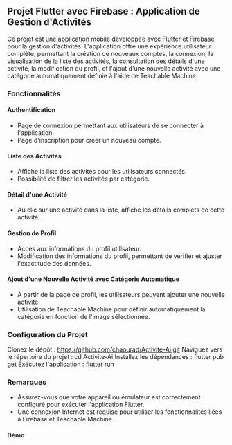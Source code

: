 
## Projet Flutter avec Firebase : Application de Gestion d'Activités

Ce projet est une application mobile développée avec Flutter et Firebase pour la gestion d'activités. L'application offre une expérience utilisateur complète, permettant la création de nouveaux comptes, la connexion, la visualisation de la liste des activités, la consultation des détails d'une activité, la modification du profil, et l'ajout d'une nouvelle activité avec une catégorie automatiquement définie à l'aide de Teachable Machine.

### Fonctionnalités

#### Authentification
- Page de connexion permettant aux utilisateurs de se connecter à l'application.
- Page d'inscription pour créer un nouveau compte.

#### Liste des Activités
- Affiche la liste des activités pour les utilisateurs connectés.
- Possibilité de filtrer les activités par catégorie.

#### Détail d'une Activité
- Au clic sur une activité dans la liste, affiche les détails complets de cette activité.

#### Gestion de Profil
- Accès aux informations du profil utilisateur.
- Modification des informations du profil, permettant de vérifier et ajuster l'exactitude des données.

#### Ajout d'une Nouvelle Activité avec Catégorie Automatique
- À partir de la page de profil, les utilisateurs peuvent ajouter une nouvelle activité.
- Utilisation de Teachable Machine pour définir automatiquement la catégorie en fonction de l'image sélectionnée.

### Configuration du Projet

Clonez le dépôt : https://github.com/chaourad/Activite-Ai.git
Naviguez vers le répertoire du projet : cd Activite-Ai
Installez les dépendances : flutter pub get
Exécutez l'application : flutter run

### Remarques
- Assurez-vous que votre appareil ou émulateur est correctement configuré pour exécuter l'application Flutter.
- Une connexion Internet est requise pour utiliser les fonctionnalités liées à Firebase et Teachable Machine.

#### Démo
